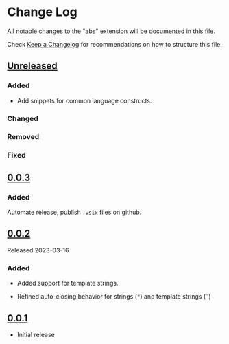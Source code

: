 # Change Log

All notable changes to the "abs" extension will be documented in this file.

Check [Keep a Changelog](http://keepachangelog.com/) for recommendations on how to structure this file.

## [Unreleased]

### Added

- Add snippets for common language constructs.

### Changed

### Removed

### Fixed

## [0.0.3]

### Added

Automate release, publish `.vsix` files on github.

## [0.0.2]

Released 2023-03-16

### Added

- Added support for template strings.

- Refined auto-closing behavior for strings (`"`) and template strings (`` ` ``)

## [0.0.1]

- Initial release

[Unreleased]: https://github.com/abstools/abs-vs-code/compare/HEAD...v0.0.3
[0.0.3]: https://github.com/abstools/abs-vs-code/compare/v0.0.3...v0.0.2
[0.0.2]: https://github.com/abstools/abs-vs-code/compare/v0.0.2...v0.0.1
[0.0.1]: https://github.com/abstools/abs-vs-code/commit/11b912290b0e26f521b4bc57608d690bff13ce17
